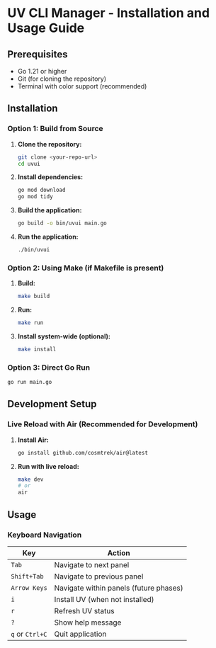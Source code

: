 # UV CLI Manager - Installation and Usage Guide

## Prerequisites

- Go 1.21 or higher
- Git (for cloning the repository)
- Terminal with color support (recommended)

## Installation

### Option 1: Build from Source

1. **Clone the repository:**
   ```bash
   git clone <your-repo-url>
   cd uvui
   ```

2. **Install dependencies:**
   ```bash
   go mod download
   go mod tidy
   ```

3. **Build the application:**
   ```bash
   go build -o bin/uvui main.go
   ```

4. **Run the application:**
   ```bash
   ./bin/uvui
   ```

### Option 2: Using Make (if Makefile is present)

1. **Build:**
   ```bash
   make build
   ```

2. **Run:**
   ```bash
   make run
   ```

3. **Install system-wide (optional):**
   ```bash
   make install
   ```

### Option 3: Direct Go Run

```bash
go run main.go
```

## Development Setup

### Live Reload with Air (Recommended for Development)

1. **Install Air:**
   ```bash
   go install github.com/cosmtrek/air@latest
   ```

2. **Run with live reload:**
   ```bash
   make dev
   # or
   air
   ```

## Usage

### Keyboard Navigation

| Key | Action |
|-----|--------|
| `Tab` | Navigate to next panel |
| `Shift+Tab` | Navigate to previous panel |
| `Arrow Keys` | Navigate within panels (future phases) |
| `i` | Install UV (when not installed) |
| `r` | Refresh UV status |
| `?` | Show help message |
| `q` or `Ctrl+C` | Quit application |